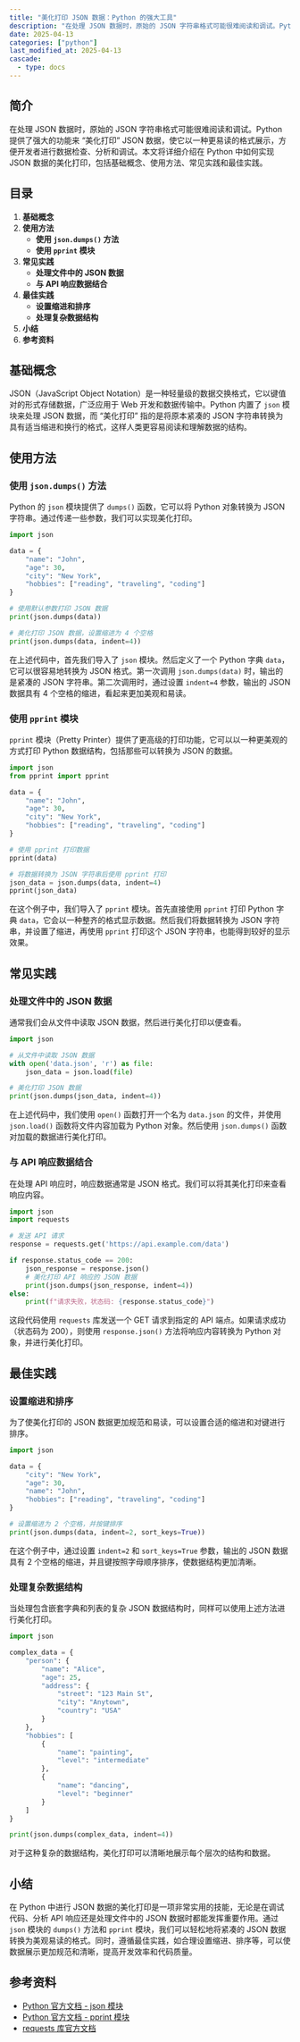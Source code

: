 ```yaml
---
title: "美化打印 JSON 数据：Python 的强大工具"
description: "在处理 JSON 数据时，原始的 JSON 字符串格式可能很难阅读和调试。Python 提供了强大的功能来 “美化打印” JSON 数据，使它以一种更易读的格式展示，方便开发者进行数据检查、分析和调试。本文将详细介绍在 Python 中如何实现 JSON 数据的美化打印，包括基础概念、使用方法、常见实践和最佳实践。"
date: 2025-04-13
categories: ["python"]
last_modified_at: 2025-04-13
cascade:
  - type: docs
---
```



## 简介
在处理 JSON 数据时，原始的 JSON 字符串格式可能很难阅读和调试。Python 提供了强大的功能来 “美化打印” JSON 数据，使它以一种更易读的格式展示，方便开发者进行数据检查、分析和调试。本文将详细介绍在 Python 中如何实现 JSON 数据的美化打印，包括基础概念、使用方法、常见实践和最佳实践。

<!-- more -->
## 目录
1. **基础概念**
2. **使用方法**
    - **使用 `json.dumps()` 方法**
    - **使用 `pprint` 模块**
3. **常见实践**
    - **处理文件中的 JSON 数据**
    - **与 API 响应数据结合**
4. **最佳实践**
    - **设置缩进和排序**
    - **处理复杂数据结构**
5. **小结**
6. **参考资料**

## 基础概念
JSON（JavaScript Object Notation）是一种轻量级的数据交换格式，它以键值对的形式存储数据，广泛应用于 Web 开发和数据传输中。Python 内置了 `json` 模块来处理 JSON 数据，而 “美化打印” 指的是将原本紧凑的 JSON 字符串转换为具有适当缩进和换行的格式，这样人类更容易阅读和理解数据的结构。

## 使用方法

### 使用 `json.dumps()` 方法
Python 的 `json` 模块提供了 `dumps()` 函数，它可以将 Python 对象转换为 JSON 字符串。通过传递一些参数，我们可以实现美化打印。

```python
import json

data = {
    "name": "John",
    "age": 30,
    "city": "New York",
    "hobbies": ["reading", "traveling", "coding"]
}

# 使用默认参数打印 JSON 数据
print(json.dumps(data))

# 美化打印 JSON 数据，设置缩进为 4 个空格
print(json.dumps(data, indent=4))
```

在上述代码中，首先我们导入了 `json` 模块。然后定义了一个 Python 字典 `data`，它可以很容易地转换为 JSON 格式。第一次调用 `json.dumps(data)` 时，输出的是紧凑的 JSON 字符串。第二次调用时，通过设置 `indent=4` 参数，输出的 JSON 数据具有 4 个空格的缩进，看起来更加美观和易读。

### 使用 `pprint` 模块
`pprint` 模块（Pretty Printer）提供了更高级的打印功能，它可以以一种更美观的方式打印 Python 数据结构，包括那些可以转换为 JSON 的数据。

```python
import json
from pprint import pprint

data = {
    "name": "John",
    "age": 30,
    "city": "New York",
    "hobbies": ["reading", "traveling", "coding"]
}

# 使用 pprint 打印数据
pprint(data)

# 将数据转换为 JSON 字符串后使用 pprint 打印
json_data = json.dumps(data, indent=4)
pprint(json_data)
```

在这个例子中，我们导入了 `pprint` 模块。首先直接使用 `pprint` 打印 Python 字典 `data`，它会以一种整齐的格式显示数据。然后我们将数据转换为 JSON 字符串，并设置了缩进，再使用 `pprint` 打印这个 JSON 字符串，也能得到较好的显示效果。

## 常见实践

### 处理文件中的 JSON 数据
通常我们会从文件中读取 JSON 数据，然后进行美化打印以便查看。

```python
import json

# 从文件中读取 JSON 数据
with open('data.json', 'r') as file:
    json_data = json.load(file)

# 美化打印 JSON 数据
print(json.dumps(json_data, indent=4))
```

在上述代码中，我们使用 `open()` 函数打开一个名为 `data.json` 的文件，并使用 `json.load()` 函数将文件内容加载为 Python 对象。然后使用 `json.dumps()` 函数对加载的数据进行美化打印。

### 与 API 响应数据结合
在处理 API 响应时，响应数据通常是 JSON 格式。我们可以将其美化打印来查看响应内容。

```python
import json
import requests

# 发送 API 请求
response = requests.get('https://api.example.com/data')

if response.status_code == 200:
    json_response = response.json()
    # 美化打印 API 响应的 JSON 数据
    print(json.dumps(json_response, indent=4))
else:
    print(f"请求失败，状态码: {response.status_code}")
```

这段代码使用 `requests` 库发送一个 GET 请求到指定的 API 端点。如果请求成功（状态码为 200），则使用 `response.json()` 方法将响应内容转换为 Python 对象，并进行美化打印。

## 最佳实践

### 设置缩进和排序
为了使美化打印的 JSON 数据更加规范和易读，可以设置合适的缩进和对键进行排序。

```python
import json

data = {
    "city": "New York",
    "age": 30,
    "name": "John",
    "hobbies": ["reading", "traveling", "coding"]
}

# 设置缩进为 2 个空格，并按键排序
print(json.dumps(data, indent=2, sort_keys=True))
```

在这个例子中，通过设置 `indent=2` 和 `sort_keys=True` 参数，输出的 JSON 数据具有 2 个空格的缩进，并且键按照字母顺序排序，使数据结构更加清晰。

### 处理复杂数据结构
当处理包含嵌套字典和列表的复杂 JSON 数据结构时，同样可以使用上述方法进行美化打印。

```python
import json

complex_data = {
    "person": {
        "name": "Alice",
        "age": 25,
        "address": {
            "street": "123 Main St",
            "city": "Anytown",
            "country": "USA"
        }
    },
    "hobbies": [
        {
            "name": "painting",
            "level": "intermediate"
        },
        {
            "name": "dancing",
            "level": "beginner"
        }
    ]
}

print(json.dumps(complex_data, indent=4))
```

对于这种复杂的数据结构，美化打印可以清晰地展示每个层次的结构和数据。

## 小结
在 Python 中进行 JSON 数据的美化打印是一项非常实用的技能，无论是在调试代码、分析 API 响应还是处理文件中的 JSON 数据时都能发挥重要作用。通过 `json` 模块的 `dumps()` 方法和 `pprint` 模块，我们可以轻松地将紧凑的 JSON 数据转换为美观易读的格式。同时，遵循最佳实践，如合理设置缩进、排序等，可以使数据展示更加规范和清晰，提高开发效率和代码质量。

## 参考资料
- [Python 官方文档 - json 模块](https://docs.python.org/3/library/json.html)
- [Python 官方文档 - pprint 模块](https://docs.python.org/3/library/pprint.html)
- [requests 库官方文档](https://requests.readthedocs.io/en/master/)
